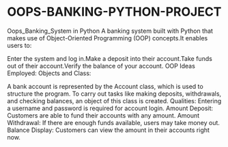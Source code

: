 # OOPS-BANKING-PYTHON-PROJECT
Oops_Banking_System in Python A banking system built with Python that makes use of Object-Oriented Programming (OOP) concepts.It enables users to:

Enter the system and log in.Make a deposit into their account.Take funds out of their account.Verify the balance of your account. OOP Ideas Employed: Objects and Class:

A bank account is represented by the Account class, which is used to structure the program. To carry out tasks like making deposits, withdrawals, and checking balances, an object of this class is created. Qualities: Entering a username and password is required for account login. Amount Deposit: Customers are able to fund their accounts with any amount. Amount Withdrawal: If there are enough funds available, users may take money out. Balance Display: Customers can view the amount in their accounts right now.
